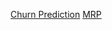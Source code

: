[Churn Prediction](https://github.com/Sheetanshu-U/R-Projects/tree/master/Churn%20Prediction)
[MRP](https://github.com/Sheetanshu-U/Classification-using-multiple-predictive-models)
